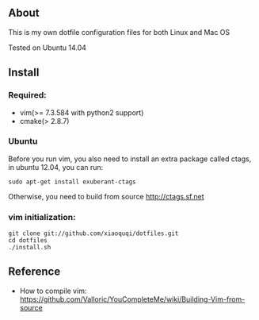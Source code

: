 ## About

This is my own dotfile configuration files for both Linux and Mac OS

Tested on Ubuntu 14.04

## Install

### Required:

* vim(>= 7.3.584 with python2 support)
* cmake(> 2.8.7)

### Ubuntu

Before you run vim, you also need to install an extra package called ctags, in ubuntu 12.04, you can run:

    sudo apt-get install exuberant-ctags

Otherwise, you need to build from source http://ctags.sf.net

### vim initialization:

    git clone git://github.com/xiaoquqi/dotfiles.git
    cd dotfiles
    ./install.sh

## Reference

* How to compile vim: https://github.com/Valloric/YouCompleteMe/wiki/Building-Vim-from-source
